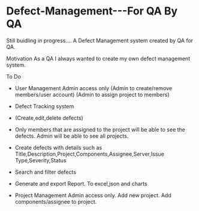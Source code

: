 # Defect-Management---For QA By QA

Still buidling in progress....
A Defect Management system created by QA for QA.

Motivation
As a QA I always wanted to create my own defect management system. 

To Do

- User Management
Admin access only
(Admin to create/remove members/user account) 
(Admin to assign project to members)

- Defect Tracking system
- (Create,edit,delete defects)
- Only members that are assigned to the project will be able to see the defects. Admin will be able to see all projects.
- Create defects with details such as
Title,Description,Project,Components,Assignee,Server,Issue Type,Severity,Status
- Search and filter defects

- Generate and export Report. To excel,json and charts

- Project Management
Admin access only.
Add new project.
Add components/assignee to project.
